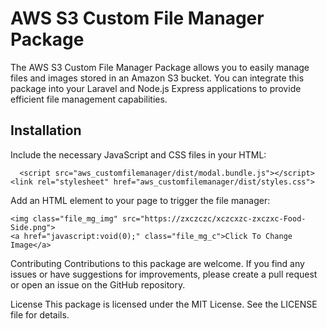 # AWS S3 Custom File Manager Package

The AWS S3 Custom File Manager Package allows you to easily manage files and images stored in an Amazon S3 bucket. You can integrate this package into your Laravel and Node.js Express applications to provide efficient file management capabilities.

## Installation


   Include the necessary JavaScript and CSS files in your HTML:

```
  <script src="aws_customfilemanager/dist/modal.bundle.js"></script>
<link rel="stylesheet" href="aws_customfilemanager/dist/styles.css">
```
Add an HTML element to your page to trigger the file manager:

```
<img class="file_mg_img" src="https://zxczczc/xczcxzc-zxczxc-Food-Side.png">
<a href="javascript:void(0);" class="file_mg_c">Click To Change Image</a>
```

Contributing
Contributions to this package are welcome. If you find any issues or have suggestions for improvements, please create a pull request or open an issue on the GitHub repository.

License
This package is licensed under the MIT License. See the LICENSE file for details.